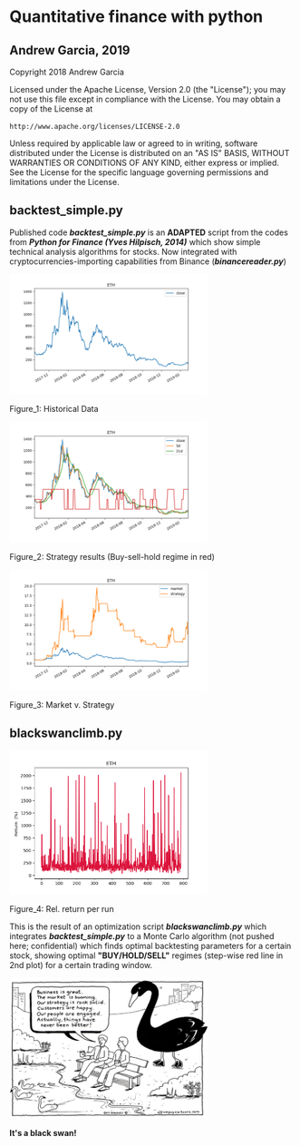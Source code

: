 # Quantitative finance with python
## Andrew Garcia, 2019

Copyright 2018 Andrew Garcia

Licensed under the Apache License, Version 2.0 (the "License");
you may not use this file except in compliance with the License.
You may obtain a copy of the License at

    http://www.apache.org/licenses/LICENSE-2.0

Unless required by applicable law or agreed to in writing, software
distributed under the License is distributed on an "AS IS" BASIS,
WITHOUT WARRANTIES OR CONDITIONS OF ANY KIND, either express or implied.
See the License for the specific language governing permissions and
limitations under the License.

## backtest_simple.py

Published code _**backtest_simple.py**_ is an **ADAPTED** script from the codes from _**Python for Finance (Yves Hilpisch, 2014)**_ which show simple technical analysis algorithms for stocks. Now integrated with cryptocurrencies-importing capabilities from Binance (_**binancereader.py**_)

<img src="Figure_1.png" alt="drawing" width="350"/>

Figure_1: Historical Data

<img src="Figure_2.png" alt="drawing" width="350"/>

Figure_2: Strategy results (Buy-sell-hold regime in red)

<img src="Figure_3.png" alt="drawing" width="350"/>

Figure_3: Market v. Strategy

## blackswanclimb.py

<img src="Figure_4.png" alt="drawing" width="350"/>

Figure_4: Rel. return per run

This is the result of an optimization script _**blackswanclimb.py**_ which integrates _**backtest_simple.py**_ to a Monte Carlo algorithm (not pushed here; confidential) which finds optimal backtesting parameters for a certain stock, showing optimal **"BUY/HOLD/SELL"** regimes (step-wise red line in 2nd plot) for a certain trading window.


<img src="black_swan.jpg" alt="drawing" width="350"/>

**It's a black swan!**
